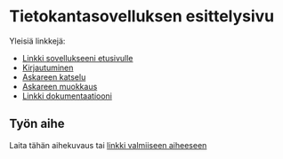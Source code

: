 # Tietokantasovelluksen esittelysivu

Yleisiä linkkejä:

* [Linkki sovellukseeni etusivulle](https://samuvait.users.cs.helsinki.fi/tsohasov)
* [Kirjautuminen](https://samuvait.users.cs.helsinki.fi/tsohasov/login)
* [Askareen katselu](https://samuvait.users.cs.helsinki.fi/tsohasov/tasklist/1)
* [Askareen muokkaus](https://samuvait.users.cs.helsinki.fi/tsohasov/tasklist/2)
* [Linkki dokumentaatiooni](https://github.com/samuvait/Tsoha-Bootstrap/blob/master/doc/dokumentaatio.pdf)

## Työn aihe

Laita tähän aihekuvaus tai [linkki valmiiseen aiheeseen](http://advancedkittenry.github.io/suunnittelu_ja_tyoymparisto/aiheet/Muistilista.html) 
